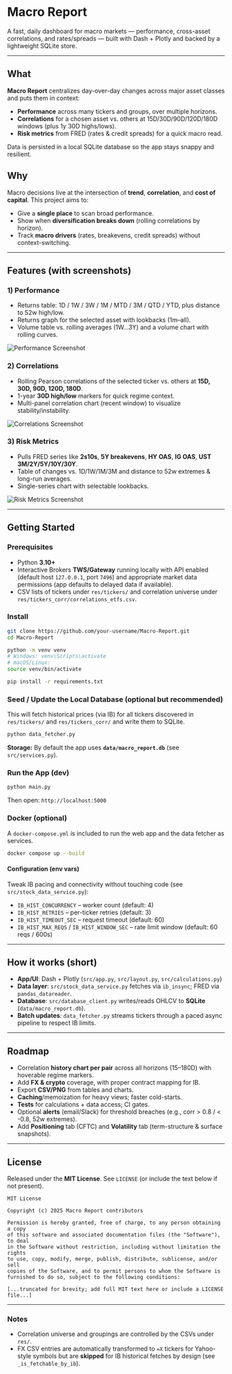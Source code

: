 # Macro Report

A fast, daily dashboard for macro markets — performance, cross-asset correlations, and rates/spreads — built with Dash + Plotly and backed by a lightweight SQLite store.

---

## What

**Macro Report** centralizes day-over-day changes across major asset classes and puts them in context:
- **Performance** across many tickers and groups, over multiple horizons.
- **Correlations** for a chosen asset vs. others at 15D/30D/90D/120D/180D windows (plus 1y 30D highs/lows).
- **Risk metrics** from FRED (rates & credit spreads) for a quick macro read.

Data is persisted in a local SQLite database so the app stays snappy and resilient.

## Why

Macro decisions live at the intersection of **trend**, **correlation**, and **cost of capital**. This project aims to:
- Give a **single place** to scan broad performance.
- Show when **diversification breaks down** (rolling correlations by horizon).
- Track **macro drivers** (rates, breakevens, credit spreads) without context-switching.

---

## Features (with screenshots)

### 1) Performance
- Returns table: 1D / 1W / 3W / 1M / MTD / 3M / QTD / YTD, plus distance to 52w high/low.
- Returns graph for the selected asset with lookbacks (1m–all).
- Volume table vs. rolling averages (1W…3Y) and a volume chart with rolling curves.

![Performance Screenshot](docs/screenshots/performance.png)

### 2) Correlations
- Rolling Pearson correlations of the selected ticker vs. others at **15D, 30D, 90D, 120D, 180D**.
- 1-year **30D high/low** markers for quick regime context.
- Multi-panel correlation chart (recent window) to visualize stability/instability.

![Correlations Screenshot](docs/screenshots/correlations.png)

### 3) Risk Metrics
- Pulls FRED series like **2s10s**, **5Y breakevens**, **HY OAS**, **IG OAS**, **UST 3M/2Y/5Y/10Y/30Y**.
- Table of changes vs. 1D/1W/1M/3M and distance to 52w extremes & long-run averages.
- Single-series chart with selectable lookbacks.

![Risk Metrics Screenshot](docs/screenshots/risk-metrics.png)

---

## Getting Started

### Prerequisites
- Python **3.10+**
- Interactive Brokers **TWS/Gateway** running locally with API enabled (default host `127.0.0.1`, port `7496`) and appropriate market data permissions (app defaults to delayed data if available).
- CSV lists of tickers under `res/tickers/` and correlation universe under `res/tickers_corr/correlations_etfs.csv`.

### Install
```bash
git clone https://github.com/your-username/Macro-Report.git
cd Macro-Report

python -m venv venv
# Windows: venv\Scripts\activate
# macOS/Linux:
source venv/bin/activate

pip install -r requirements.txt
```

### Seed / Update the Local Database (optional but recommended)
This will fetch historical prices (via IB) for all tickers discovered in `res/tickers/` and `res/tickers_corr/` and write them to SQLite.
```bash
python data_fetcher.py
```

**Storage:** By default the app uses **`data/macro_report.db`** (see `src/services.py`).

### Run the App (dev)
```bash
python main.py
```
Then open: `http://localhost:5000`

### Docker (optional)
A `docker-compose.yml` is included to run the web app and the data fetcher as services.
```bash
docker compose up --build
```

#### Configuration (env vars)
Tweak IB pacing and connectivity without touching code (see `src/stock_data_service.py`):
- `IB_HIST_CONCURRENCY` – worker count (default: 4)
- `IB_HIST_RETRIES` – per-ticker retries (default: 3)
- `IB_HIST_TIMEOUT_SEC` – request timeout (default: 60)
- `IB_HIST_MAX_REQS` / `IB_HIST_WINDOW_SEC` – rate limit window (default: 60 reqs / 600s)

---

## How it works (short)

- **App/UI**: Dash + Plotly (`src/app.py`, `src/layout.py`, `src/calculations.py`)
- **Data layer**: `src/stock_data_service.py` fetches via `ib_insync`; FRED via `pandas_datareader`.
- **Database**: `src/database_client.py` writes/reads OHLCV to **SQLite** (`data/macro_report.db`).
- **Batch updates**: `data_fetcher.py` streams tickers through a paced async pipeline to respect IB limits.

---

## Roadmap

- Correlation **history chart per pair** across all horizons (15–180D) with hoverable regime markers.
- Add **FX & crypto** coverage, with proper contract mapping for IB.
- Export **CSV/PNG** from tables and charts.
- **Caching**/memoization for heavy views; faster cold-starts.
- **Tests** for calculations + data access; CI gates.
- Optional **alerts** (email/Slack) for threshold breaches (e.g., corr > 0.8 / < -0.8, 52w extremes).
- Add **Positioning** tab (CFTC) and **Volatility** tab (term-structure & surface snapshots).

---

## License

Released under the **MIT License**. See `LICENSE` (or include the text below if not present).

```
MIT License

Copyright (c) 2025 Macro Report contributors

Permission is hereby granted, free of charge, to any person obtaining a copy
of this software and associated documentation files (the "Software"), to deal
in the Software without restriction, including without limitation the rights
to use, copy, modify, merge, publish, distribute, sublicense, and/or sell
copies of the Software, and to permit persons to whom the Software is
furnished to do so, subject to the following conditions:

[...truncated for brevity; add full MIT text here or include a LICENSE file...]
```

---

### Notes
- Correlation universe and groupings are controlled by the CSVs under `res/`.
- FX CSV entries are automatically transformed to `=X` tickers for Yahoo-style symbols but are **skipped** for IB historical fetches by design (see `_is_fetchable_by_ib`).
